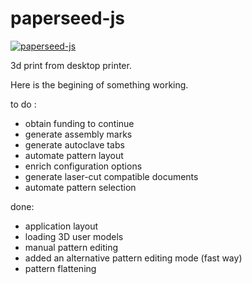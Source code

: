 # paperseed-js


<p align="center">
  <img style="float: left;" src="https://github.com/s1pierro/Papier/blob/master/paperseed-icon.png">
</p>

[ paperseed-js](https://s1pierro.github.io/Papier/)

3d print from desktop printer.

Here is the begining of something working.

to do :

 - obtain funding to continue
 - generate assembly marks
 - generate autoclave tabs
 - automate pattern layout
 - enrich configuration options
 - generate laser-cut compatible documents
 - automate pattern selection

done:

 - application layout
 - loading 3D user models
 - manual pattern editing
 - added an alternative pattern editing mode (fast way) 
 - pattern flattening


	 
